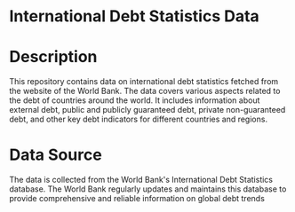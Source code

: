 # International Debt Statistics Data 
# Description
This repository contains data on international debt statistics fetched from the website of the World Bank. The data covers various aspects related to the debt of countries around the world. It includes information about external debt, public and publicly guaranteed debt, private non-guaranteed debt, and other key debt indicators for different countries and regions.

# Data Source
The data is collected from the World Bank's International Debt Statistics database. The World Bank regularly updates and maintains this database to provide comprehensive and reliable information on global debt trends
